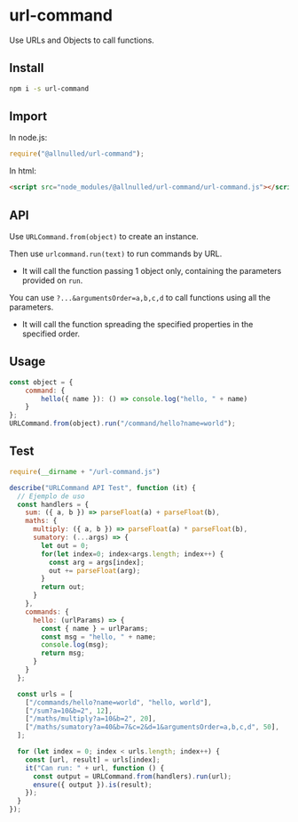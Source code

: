 # url-command

Use URLs and Objects to call functions.

## Install

```sh
npm i -s url-command
```

## Import

In node.js:

```js
require("@allnulled/url-command");
```

In html:

```html
<script src="node_modules/@allnulled/url-command/url-command.js"></script>
```

## API

Use `URLCommand.from(object)` to create an instance.

Then use `urlcommand.run(text)` to run commands by URL.
  - It will call the function passing 1 object only, containing the parameters provided on `run`.

You can use `?...&argumentsOrder=a,b,c,d` to call functions using all the parameters.
  - It will call the function spreading the specified properties in the specified order.

## Usage

```js
const object = {
    command: {
        hello({ name }): () => console.log("hello, " + name)
    }
};
URLCommand.from(object).run("/command/hello?name=world");
```

## Test

```js
require(__dirname + "/url-command.js")

describe("URLCommand API Test", function (it) {
  // Ejemplo de uso
  const handlers = {
    sum: ({ a, b }) => parseFloat(a) + parseFloat(b),
    maths: {
      multiply: ({ a, b }) => parseFloat(a) * parseFloat(b),
      sumatory: (...args) => {
        let out = 0;
        for(let index=0; index<args.length; index++) {
          const arg = args[index];
          out += parseFloat(arg);
        }
        return out;
      }
    },
    commands: {
      hello: (urlParams) => {
        const { name } = urlParams;
        const msg = "hello, " + name;
        console.log(msg);
        return msg;
      }
    }
  };

  const urls = [
    ["/commands/hello?name=world", "hello, world"],
    ["/sum?a=10&b=2", 12],
    ["/maths/multiply?a=10&b=2", 20],
    ["/maths/sumatory?a=40&b=7&c=2&d=1&argumentsOrder=a,b,c,d", 50],
  ];

  for (let index = 0; index < urls.length; index++) {
    const [url, result] = urls[index];
    it("Can run: " + url, function () {
      const output = URLCommand.from(handlers).run(url);
      ensure({ output }).is(result);
    });
  }
});
```